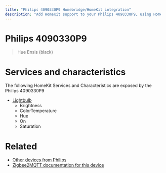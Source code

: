 ```yaml
---
title: "Philips 4090330P9 Homebridge/HomeKit integration"
description: "Add HomeKit support to your Philips 4090330P9, using Homebridge, Zigbee2MQTT and homebridge-z2m."
---
```

<!---
This file has been GENERATED using src/docgen/docgen.ts
DO NOT EDIT THIS FILE MANUALLY!
-->
# Philips 4090330P9
> Hue Ensis (black)


# Services and characteristics
The following HomeKit Services and Characteristics are exposed by
the Philips 4090330P9

* [Lightbulb](../../light.md)
  * Brightness
  * ColorTemperature
  * Hue
  * On
  * Saturation


# Related
* [Other devices from Philips](../index.md#philips)
* [Zigbee2MQTT documentation for this device](https://www.zigbee2mqtt.io/devices/4090330P9.html)